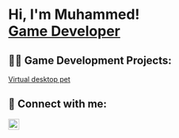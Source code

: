 <h1>Hi, I'm Muhammed! <br/><a href="https://www.linkedin.com/in/muhammed-basdemir-279b6b167/">Game Developer</a></h1>

<h2>👨‍💻 Game Development Projects:</h2>

[Virtual desktop pet](https://github.com/Mudias/VPET)

<h2> 🤳 Connect with me:</h2>

[<img align="left" alt="Mudias | LinkedIn" width="22px" src="https://cdn.jsdelivr.net/npm/simple-icons@v3/icons/linkedin.svg" />][linkedin]

[linkedin]: https://www.linkedin.com/in/muhammed-basdemir-279b6b167/

